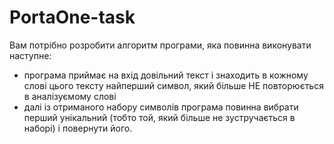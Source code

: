 # PortaOne-task

Вам потрібно розробити алгоритм програми, яка повинна виконувати наступне:

- програма приймає на вхід довільний текст і знаходить в кожному слові цього тексту найперший
  символ, який більше НЕ повторюється в аналізуємому слові
- далі із отриманого набору символів програма повинна вибрати перший унікальний (тобто той, який
  більше не зустручається в наборі) і повернути його.
